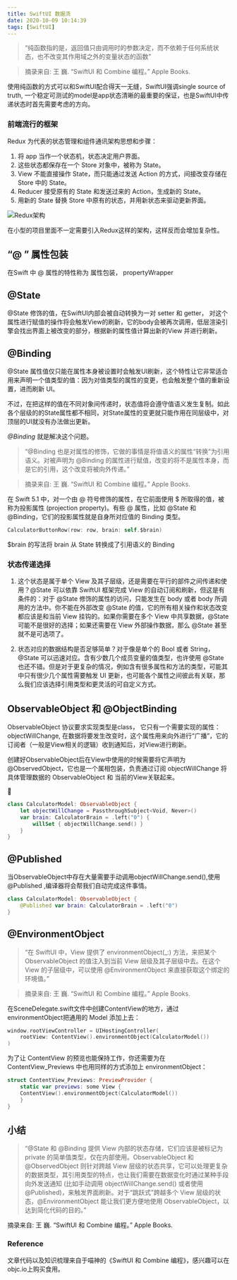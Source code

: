 ```yaml
---
title: SwiftUI 数据流 
date: 2020-10-09 10:14:39
tags: [SwiftUI]
---
```



>“纯函数指的是，返回值只由调用时的参数决定，而不依赖于任何系统状态，也不改变其作用域之外的变量状态的函数”

>摘录来自: 王 巍. “SwiftUI 和 Combine 编程。” Apple Books. 
>

<!-- more -->

使用纯函数的方式可以和SwiftUI配合得天一无缝，SwiftUI强调single source of truth, 一个稳定可测试的model是app状态清晰的最重要的保证，也是SwiftUI中传递状态时首先需要考虑的方向。

### 前端流行的框架

Redux 为代表的状态管理和组件通讯架构思想和步骤：

>
1. 将 app 当作一个状态机，状态决定用户界面。
1. 这些状态都保存在一个 Store 对象中，被称为 State。
2. View 不能直接操作 State，而只能通过发送 Action 的方式，间接改变存储在 Store 中的 State。
3. Reducer 接受原有的 State 和发送过来的 Action，生成新的 State。
4. 用新的 State 替换 Store 中原有的状态，并用新状态来驱动更新界面。


![Redux架构](http://qiniu.huyangjie.cn/mweb/15981578385918.png)


在小型的项目里面不一定需要引入Redux这样的架构，这样反而会增加复杂性。

## “@ ” 属性包装
在Swift 中 @ 属性的特性称为 属性包装， propertyWrapper

## @State

@State 修饰的值，在SwiftUI内部会被自动转换为一对 setter 和 getter， 对这个属性进行赋值的操作将会触发View的刷新，它的body会被再次调用，低层渲染引擎会找出界面上被改变的部分，根据新的属性值计算出新的View 并进行刷新。

## @Binding

@State 属性值仅只能在属性本身被设置时会触发UI刷新，这个特性让它非常适合用来声明一个值类型的值：因为对值类型的属性的变更，也会触发整个值的重新设置，进而刷新 UI。

不过，在把这样的值在不同对象间传递时，状态值将会遵守值语义发生复制。如此各个层级的的State属性都不相同，对State属性的变更就只能作用在同层级中，对顶层的UI就没有办法做出更新。

_@Binding_ 就是解决这个问题。

>“@Binding 也是对属性的修饰，它做的事情是将值语义的属性“转换”为引用语义。对被声明为 @Binding 的属性进行赋值，改变的将不是属性本身，而是它的引用，这个改变将被向外传递。”

>摘录来自: 王 巍. “SwiftUI 和 Combine 编程。” Apple Books. 
>

在 Swift 5.1 中，对一个由 @ 符号修饰的属性，在它前面使用 $ 所取得的值，被称为投影属性 (projection property)。有些 @ 属性，比如 @State 和 @Binding，它们的投影属性就是自身所对应值的 Binding 类型。

``` swift
CalculatorButtonRow(row: row, brain: self.$brain)
```

$brain 的写法将 brain 从 State 转换成了引用语义的 Binding

### 状态传递选择

1. 这个状态是属于单个 View 及其子层级，还是需要在平行的部件之间传递和使用？@State 可以依靠 SwiftUI 框架完成 View 的自动订阅和刷新，但这是有条件的：对于 @State 修饰的属性的访问，只能发生在 body 或者 body 所调用的方法中。你不能在外部改变 @State 的值，它的所有相关操作和状态改变都应该是和当前 View 挂钩的。如果你需要在多个 View 中共享数据，@State 可能不是很好的选择；如果还需要在 View 外部操作数据，那么 @State 甚至就不是可选项了。

2. 状态对应的数据结构是否足够简单？对于像是单个的 Bool 或者 String，@State 可以迅速对应。含有少数几个成员变量的值类型，也许使用 @State 也还不错。但是对于更复杂的情况，例如含有很多属性和方法的类型，可能其中只有很少几个属性需要触发 UI 更新，也可能各个属性之间彼此有关联，那么我们应该选择引用类型和更灵活的可自定义方式。


## ObservableObject 和 @ObjectBinding

ObservableObject 协议要求实现类型是class， 它只有一个需要实现的属性：objectWillChange, 在数据将要发生改变时，这个属性用来向外进行“广播”，它的订阅者（一般是View相关的逻辑）收到通知后，对View进行刷新。

创建好ObservableObject后在View中使用的时候需要将它声明为@ObservedObject，它也是一个属相包装，负责通过订阅 objectWillChange 将具体管理数据的 ObservableObject 和 当前的View关联起来。

🌰
``` swift
class CalculatorModel: ObservableObject {
    let objectWillChange = PassthroughSubject<Void, Never>()
    var brain: CalculatorBrain = .left("0") {
        willSet { objectWillChange.send() }
    }
}
```

## @Published

当ObservableObject中存在大量需要手动调用objectWillChange.send(),使用@Published ,编译器将会帮我们自动完成这件事情。

``` swift
class CalculatorModel: ObservableObject {
    @Published var brain: CalculatorBrain = .left("0")
}
```

## @EnvironmentObject

>“在 SwiftUI 中，View 提供了 environmentObject(_:) 方法，来把某个 ObservableObject 的值注入到当前 View 层级及其子层级中去。在这个 View 的子层级中，可以使用 @EnvironmentObject 来直接获取这个绑定的环境值。”

>摘录来自: 王 巍. “SwiftUI 和 Combine 编程。” Apple Books. 
>

在SceneDelegate.swift文件中创建ContentView的地方，通过environmentObject把通用的 Model 添加上去：

``` swift
window.rootViewController = UIHostingController(
    rootView: ContentView().environmentObject(CalculatorModel())
)
```

为了让 ContentView 的预览也能保持工作，你还需要为在ContentView_Previews 中也用同样的方式添加上 environmentObject：

``` swift
struct ContentView_Previews: PreviewProvider {
    static var previews: some View {
    ContentView().environmentObject(CalculatorModel())
    }
}
```

## 小结

>“@State 和 @Binding 提供 View 内部的状态存储，它们应该是被标记为 private 的简单值类型，仅在内部使用。ObservableObject 和 @ObservedObject 则针对跨越 View 层级的状态共享，它可以处理更复杂的数据类型，其引用类型的特点，也让我们需要在数据变化时通过某种手段向外发送通知 (比如手动调用 objectWillChange.send() 或者使用 @Published)，来触发界面刷新。对于“跳跃式”跨越多个 View 层级的状态，@EnvironmentObject 能让我们更方便地使用 ObservableObject，以达到简化代码的目的。”

摘录来自: 王 巍. “SwiftUI 和 Combine 编程。” Apple Books. 


### Reference
文章代码以及知识梳理来自于喵神的《SwiftUI 和 Combine 编程》，感兴趣可以在objc.io上购买食用。